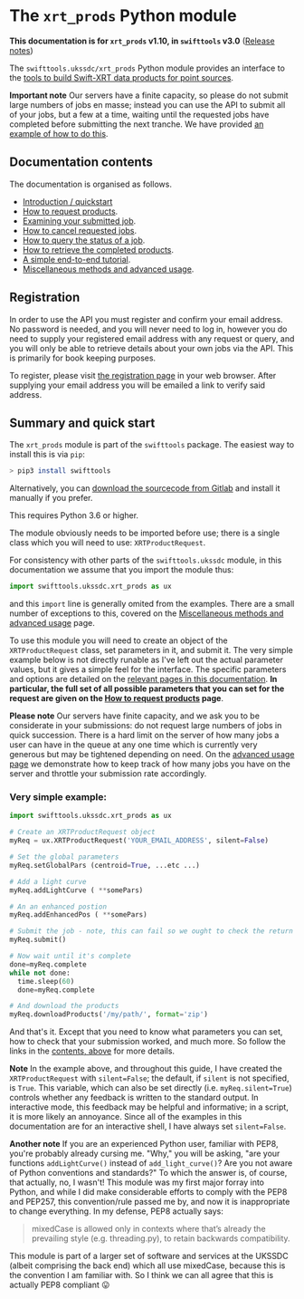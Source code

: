 # The `xrt_prods` Python module

**This documentation is for `xrt_prods` v1.10, in `swifttools` v3.0** ([Release notes](../ReleaseNotes_v110.md))

The `swifttools.ukssdc/xrt_prods` Python module provides an interface to the [tools to build Swift-XRT data products for
point sources](https://www.swift.ac.uk/user_objects).

**Important note** Our servers have a finite capacity, so please do not submit large numbers of jobs en masse; instead you can use the API to submit all of your jobs, but a few at a time, waiting until the requested jobs have completed before submitting the next tranche. We have provided [an example of how to do this](advanced.md#scripting-large-numbers-of-jobs).

## Documentation contents

The documentation is organised as follows.

 * [Introduction / quickstart](README.md)
 * [How to request products](RequestJob.md).
 * [Examining your submitted job](ReturnData.md).
 * [How to cancel requested jobs](CancelJob.md).
 * [How to query the status of a job](JobStatus.md).
 * [How to retrieve the completed products](RetrieveProducts.md).
 * [A simple end-to-end tutorial](tutorial.md).
 * [Miscellaneous methods and advanced usage](advanced.md).
 
 
## Registration

In order to use the API you must register and confirm your email address. No password is needed, and you will never need to log in, however you do need to supply your registered email address with any request or query, and you will only be able to retrieve details about your own jobs via the API. This is primarily for book keeping purposes.

To register, please visit [the registration page](https://www.swift.ac.uk/user_objects/register.php) in your web browser. After supplying your email address you will be emailed a link to verify said address.

## Summary and quick start

The `xrt_prods` module is part of the `swifttools` package. The easiest way to install this is via `pip`:

```bash
> pip3 install swifttools
```

Alternatively, you can [download the sourcecode from Gitlab](https://gitlab.com/DrPhilEvans/swifttools) and install it manually if you prefer.

This requires Python 3.6 or higher.

The module obviously needs to be imported before use; there is a single
class which you will need to use: `XRTProductRequest`.

For consistency with other parts of the `swifttools.ukssdc` module, in this documentation we assume 
that you import the module thus:

```python
import swifttools.ukssdc.xrt_prods as ux
```

and this `import` line is generally omited from the examples. There are a small number
of exceptions to this, covered on the [Miscellaneous methods and advanced usage](advanced.md) page.

To use this module you will need to create an object of the `XRTProductRequest` class, set parameters in it, and submit
it. The very simple example below is not directly runable as I've left out the actual parameter values, but it gives a
simple feel for the interface. The specific parameters and options are detailed on the [relevant pages in this
documentation](#documentation-contents). **In particular, the full set of all possible parameters that you can set for
the request are given on the [How to request products](RequestJob.md) page**.

**Please note** Our servers have finite capacity, and we ask you to be considerate in your submissions: do not
request large numbers of jobs in quick succession. There is a hard limit on the server of how many jobs a user
can have in the queue at any one time which is currently very generous but may be tightened depending on need.
On the [advanced usage page](advanced.md#controlling-the-number-of-active-jobs) we demonstrate how to keep track of how many
jobs you have on the server and throttle your submission rate accordingly.

### Very simple example:

```python
import swifttools.ukssdc.xrt_prods as ux

# Create an XRTProductRequest object
myReq = ux.XRTProductRequest('YOUR_EMAIL_ADDRESS', silent=False)

# Set the global parameters
myReq.setGlobalPars (centroid=True, ...etc ...)

# Add a light curve
myReq.addLightCurve ( **somePars)

# An an enhanced postion
myReq.addEnhancedPos ( **somePars)

# Submit the job - note, this can fail so we ought to check the return code in real life
myReq.submit()

# Now wait until it's complete
done=myReq.complete
while not done:
  time.sleep(60)
  done=myReq.complete

# And download the products
myReq.downloadProducts('/my/path/', format='zip')
```

And that's it. Except that you need to know what parameters you can set, how to check that your submission worked, and much more. So follow the links in the [contents, above](#documentation-contents) for more details.

**Note** In the example above, and throughout this guide, I have created the `XRTProductRequest` with `silent=False`; the default, if `silent` is not
specified, is `True`. This variable, which can also be set directly (i.e. `myReq.silent=True`) controls whether any feedback is
written to the standard output. In interactive mode, this feedback may be helpful and informative; in a script, it is more
likely an annoyance. Since all of the examples in this documentation are for an interactive shell, I have always set `silent=False`.

**Another note** If you are an experienced Python user, familiar with PEP8, you're probably already cursing me. "Why," you will 
be asking, "are your functions `addLightCurve()` instead of `add_light_curve()`? Are you not aware of Python conventions
and standards?" To which the answer is, of course, that actually, no, I wasn't! This module was my first major forray into Python,
and while I did make considerable efforts to comply with the PEP8 and PEP257, this convention/rule passed me by, and now it
is inappropriate to change everything. In my defense, PEP8 actually says:

> mixedCase is allowed only in contexts where that’s already the prevailing style (e.g. threading.py), to retain backwards compatibility.

This module is part of a larger set of software and services at the UKSSDC (albeit comprising the back end) which
all use mixedCase, because this is the convention I am familiar with. So I think we can all agree that this is actually
PEP8 compliant &#128539;




